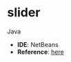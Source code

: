 # slider
Java

- **IDE**: NetBeans
- **Reference**: [here](https://youtu.be/-rJdMaSgt38?si=2_m4HmYeLVeQsbZZ)
